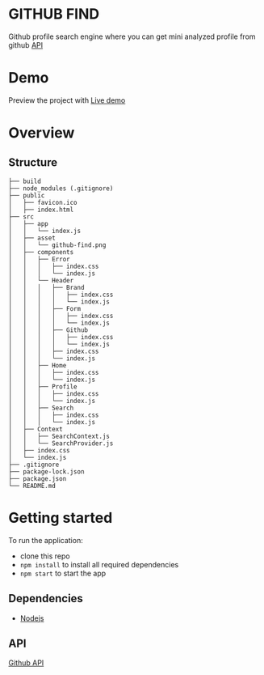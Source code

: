 # GITHUB FIND

Github profile search engine where you can get mini analyzed profile from github [API](https://api.github.com)

# Demo

Preview the project with [Live demo](https://eclectic-hamster-b6841d.netlify.app)

# Overview

## Structure

```
├── build
├── node_modules (.gitignore)
├── public
│   ├── favicon.ico
│   ├── index.html
├── src
│   ├── app
│   │   └── index.js
│   ├── asset
│   │   └── github-find.png
│   ├── components
│   │   ├── Error
│   │   │   ├── index.css
│   │   │   └── index.js
│   │   └── Header
│   │   │   ├── Brand
│   │   │   │   ├── index.css
│   │   │   │   └── index.js
│   │   │   ├── Form
│   │   │   │   ├── index.css
│   │   │   │   └── index.js
│   │   │   ├── Github
│   │   │   │   ├── index.css
│   │   │   │   └── index.js
│   │   │   ├── index.css
│   │   │   └── index.js
│   │   ├── Home
│   │   │   ├── index.css
│   │   │   └── index.js
│   │   ├── Profile
│   │   │   ├── index.css
│   │   │   └── index.js
│   │   ├── Search
│   │   │   ├── index.css
│   │   │   └── index.js
│   ├── Context
│   │   ├── SearchContext.js
│   │   └── SearchProvider.js
│   ├── index.css
│   └── index.js
├── .gitignore
├── package-lock.json
├── package.json
└── README.md
```

# Getting started

To run the application:

- clone this repo
- <code>npm install</code> to install all required dependencies
- <code>npm start</code> to start the app

## Dependencies

- [Nodejs](https://nodejs.org/en/)

## API

[Github API](https://docs.github.com/en/rest)
